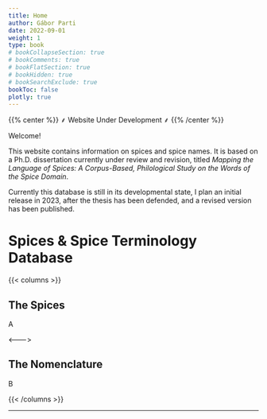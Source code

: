 ```yaml
---
title: Home
author: Gábor Parti
date: 2022-09-01
weight: 1
type: book
# bookCollapseSection: true
# bookComments: true
# bookFlatSection: true
# bookHidden: true
# bookSearchExclude: true
bookToc: false
plotly: true
---
```


{{% center %}}
⸙ Website Under Development ⸙
{{% /center %}}

Welcome!

This website contains information on spices and spice names. It is based on a Ph.D. dissertation currently under review and revision, titled *Mapping the Language of Spices: A Corpus-Based, Philological Study on the Words of the Spice Domain*. 

Currently this database is still in its developmental state, I plan an initial release in 2023, after the thesis has been defended, and a revised version has been published.

# Spices & Spice Terminology Database

{{< columns >}}
## The Spices

A

<--->

## The Nomenclature

B

{{< /columns >}}

***